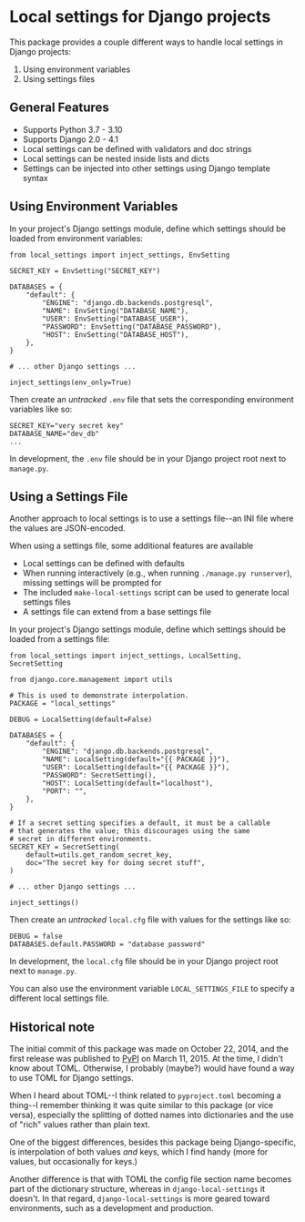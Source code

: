 # Local settings for Django projects

This package provides a couple different ways to handle local settings
in Django projects:

1. Using environment variables
2. Using settings files

## General Features

- Supports Python 3.7 - 3.10
- Supports Django 2.0 - 4.1
- Local settings can be defined with validators and doc strings
- Local settings can be nested inside lists and dicts
- Settings can be injected into other settings using Django template
  syntax

## Using Environment Variables

In your project's Django settings module, define which settings should
be loaded from environment variables:

    from local_settings import inject_settings, EnvSetting

    SECRET_KEY = EnvSetting("SECRET_KEY")

    DATABASES = {
        "default": {
            "ENGINE": "django.db.backends.postgresql",
            "NAME": EnvSetting("DATABASE_NAME"),
            "USER": EnvSetting("DATABASE_USER"),
            "PASSWORD": EnvSetting("DATABASE_PASSWORD"),
            "HOST": EnvSetting("DATABASE_HOST"),
        },
    }

    # ... other Django settings ...

    inject_settings(env_only=True)

Then create an *untracked* `.env` file that sets the corresponding
environment variables like so:

    SECRET_KEY="very secret key"
    DATABASE_NAME="dev_db"
    ...

In development, the `.env` file should be in your Django project root
next to `manage.py`.

## Using a Settings File

Another approach to local settings is to use a settings file--an INI
file where the values are JSON-encoded.

When using a settings file, some additional features are available

- Local settings can be defined with defaults
- When running interactively (e.g., when running `./manage.py
  runserver`), missing settings will be prompted for
- The included `make-local-settings` script can be used to generate
  local settings files
- A settings file can extend from a base settings file

In your project's Django settings module, define which settings should
be loaded from a settings file:

    from local_settings import inject_settings, LocalSetting, SecretSetting

    from django.core.management import utils

    # This is used to demonstrate interpolation.
    PACKAGE = "local_settings"

    DEBUG = LocalSetting(default=False)

    DATABASES = {
        "default": {
            "ENGINE": "django.db.backends.postgresql",
            "NAME": LocalSetting(default="{{ PACKAGE }}"),
            "USER": LocalSetting(default="{{ PACKAGE }}"),
            "PASSWORD": SecretSetting(),
            "HOST": LocalSetting(default="localhost"),
            "PORT": "",
        },
    }

    # If a secret setting specifies a default, it must be a callable
    # that generates the value; this discourages using the same
    # secret in different environments.
    SECRET_KEY = SecretSetting(
        default=utils.get_random_secret_key,
        doc="The secret key for doing secret stuff",
    )

    # ... other Django settings ...

    inject_settings()

Then create an *untracked* `local.cfg` file with values for the settings
like so:

    DEBUG = false
    DATABASES.default.PASSWORD = "database password"

In development, the `local.cfg` file should be in your Django project
root next to `manage.py`.

You can also use the environment variable `LOCAL_SETTINGS_FILE` to
specify a different local settings file.

## Historical note

The initial commit of this package was made on October 22, 2014, and the
first release was published to [PyPI] on March 11, 2015. At the time,  I
didn't know about TOML. Otherwise, I probably (maybe?) would have found
a way to use TOML for Django settings.

[PyPI]: https://pypi.org/project/django-local-settings/

When I heard about TOML--I think related to `pyproject.toml` becoming
a thing--I remember thinking it was quite similar to this package (or
vice versa), especially the splitting of dotted names into dictionaries
and the use of "rich" values rather than plain text.

One of the biggest differences, besides this package being
Django-specific, is interpolation of both values *and* keys, which I
find handy (more for values, but occasionally for keys.)

Another difference is that with TOML the config file section name
becomes part of the dictionary structure, whereas in
`django-local-settings` it doesn't. In that regard,
`django-local-settings` is more geared toward environments, such as a
development and production.
